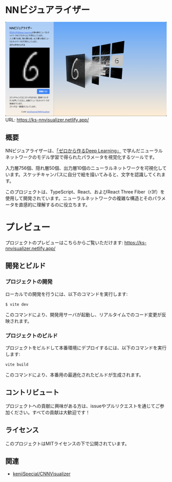 # NNビジュアライザー

[![代替テキスト](./thumbnail.png)](https://ks-nnvisualizer.netlify.app/)
URL: https://ks-nnvisualizer.netlify.app/

## 概要

NNビジュアライザーは、[「ゼロから作るDeep Learning」](https://www.amazon.co.jp/dp/4873117585?ref_=cm_sw_r_cp_ud_dp_D4WTQD6YZC7XPRNG5K9V) で学んだニューラルネットワークのモデル学習で得られたパラメータを視覚化するツールです。

入力層756個、隠れ層50個、出力層10個のニューラルネットワークを可視化しています。スケッチキャンパスに自分で絵を描いてみると、文字を認識してくれます。

このプロジェクトは、TypeScript、React、およびReact Three Fiber（r3f）を使用して開発されています。ニューラルネットワークの複雑な構造とそのパラメータを直感的に理解するのに役立ちます。

# プレビュー

プロジェクトのプレビューはこちらからご覧いただけます: https://ks-nnvisualizer.netlify.app/

## 開発とビルド

### プロジェクトの開発

ローカルでの開発を行うには、以下のコマンドを実行します:

```
$ vite dev
```

このコマンドにより、開発用サーバが起動し、リアルタイムでのコード変更が反映されます。

### プロジェクトのビルド

プロジェクトをビルドして本番環境にデプロイするには、以下のコマンドを実行します:

```
vite build
```

このコマンドにより、本番用の最適化されたビルドが生成されます。

## コントリビュート

プロジェクトへの貢献に興味がある方は、issueやプルリクエストを通じてご参加ください。すべての貢献は大歓迎です！

## ライセンス

このプロジェクトはMITライセンスの下で公開されています。

## 関連

- [kenjiSpecial/CNNVisualizer](https://github.com/kenjiSpecial/CNNVisualizer)
